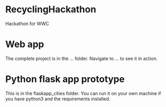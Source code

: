 # RecyclingHackathon

Hackathon for WWC

# Web app

The complete project is in the ... folder.
Navigate to ... to see it in action.



# Python flask app prototype

This is in the flaskapp_cities folder. You can run it on your own machine if you have python3 and the requirements installed.

